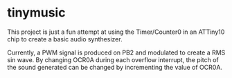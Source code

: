 tinymusic
===

This project is just a fun attempt at using the Timer/Counter0 in an ATTiny10 chip to create a basic audio synthesizer.

Currently, a PWM signal is produced on PB2 and modulated to create a RMS sin wave. By changing OCR0A during each overflow interrupt, the pitch of the sound generated can be changed by incrementing the value of OCR0A.
